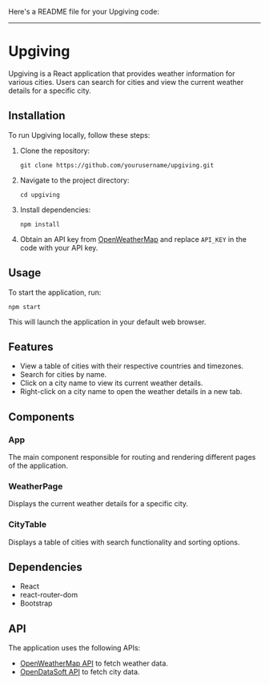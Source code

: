 Here's a README file for your Upgiving code:

---

# Upgiving

Upgiving is a React application that provides weather information for various cities. Users can search for cities and view the current weather details for a specific city.

## Installation

To run Upgiving locally, follow these steps:

1. Clone the repository:
   ```
   git clone https://github.com/yourusername/upgiving.git
   ```

2. Navigate to the project directory:
   ```
   cd upgiving
   ```

3. Install dependencies:
   ```
   npm install
   ```

4. Obtain an API key from [OpenWeatherMap](https://openweathermap.org/api) and replace `API_KEY` in the code with your API key.

## Usage

To start the application, run:
```
npm start
```

This will launch the application in your default web browser.

## Features

- View a table of cities with their respective countries and timezones.
- Search for cities by name.
- Click on a city name to view its current weather details.
- Right-click on a city name to open the weather details in a new tab.

## Components

### App

The main component responsible for routing and rendering different pages of the application.

### WeatherPage

Displays the current weather details for a specific city.

### CityTable

Displays a table of cities with search functionality and sorting options.

## Dependencies

- React
- react-router-dom
- Bootstrap

## API

The application uses the following APIs:

- [OpenWeatherMap API](https://openweathermap.org/api) to fetch weather data.
- [OpenDataSoft API](https://public.opendatasoft.com/api/explore/v2.1/catalog/datasets/geonames-all-cities-with-a-population-1000/records?limit=100) to fetch city data.

